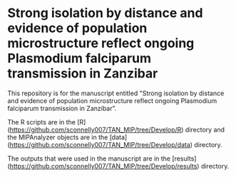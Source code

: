 # Strong isolation by distance and evidence of population microstructure reflect ongoing Plasmodium falciparum transmission in Zanzibar

This repository is for the manuscript entitled "Strong isolation by distance and evidence of population microstructure reflect ongoing Plasmodium falciparum transmission in Zanzibar".

The R scripts are in the [R] (https://github.com/sconnelly007/TAN_MIP/tree/Develop/R) directory and the MIPAnalyzer objects are in the [data] (https://github.com/sconnelly007/TAN_MIP/tree/Develop/data) directory.

The outputs that were used in the manuscript are in the [results] (https://github.com/sconnelly007/TAN_MIP/tree/Develop/results) directory.